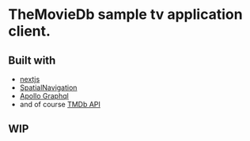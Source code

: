 # TheMovieDb sample tv application client.

## Built with

- [nextjs](https://nextjs.org/)
- [SpatialNavigation](https://github.com/luke-chang/js-spatial-navigation)
- [Apollo Graphql](https://www.apollographql.com/docs/react/)
- and of course [TMDb API](https://www.themoviedb.org/documentation/api)

## WIP
